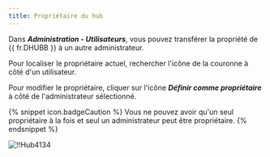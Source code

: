 ```yaml
---
title: Propriétaire du hub
---
```

Dans ***Administration - Utilisateurs***, vous pouvez transférer la propriété de {{ fr.DHUBB }} à un autre administrateur.  

Pour localiser le propriétaire actuel, rechercher l'icône de la couronne à côté d'un utilisateur.  

Pour modifier le propriétaire, cliquer sur l'icône ***Définir comme propriétaire*** à côté de l'administrateur sélectionné.  

{% snippet icon.badgeCaution %} 
Vous ne pouvez avoir qu'un seul propriétaire à la fois et seul un administrateur peut être propriétaire. 
{% endsnippet %}
 
![!!Hub4134](https://webdevolutions.azureedge.net/docs/fr/hub/Hub4134.png) 
